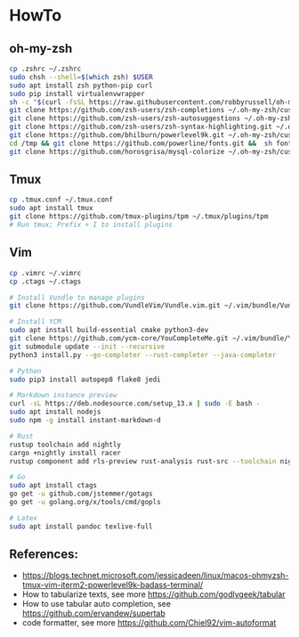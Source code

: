 # HowTo

## oh-my-zsh

```bash
cp .zshrc ~/.zshrc
sudo chsh --shell=$(which zsh) $USER
sudo apt install zsh python-pip curl
sudo pip install virtualenvwrapper
sh -c "$(curl -fsSL https://raw.githubusercontent.com/robbyrussell/oh-my-zsh/master/tools/install.sh)"
git clone https://github.com/zsh-users/zsh-completions ~/.oh-my-zsh/custom/plugins/zsh-completions
git clone https://github.com/zsh-users/zsh-autosuggestions ~/.oh-my-zsh/custom/plugins/zsh-autosuggestions
git clone https://github.com/zsh-users/zsh-syntax-highlighting.git ~/.oh-my-zsh/custom/plugins/zsh-syntax-highlighting
git clone https://github.com/bhilburn/powerlevel9k.git ~/.oh-my-zsh/custom/themes/powerlevel9k
cd /tmp && git clone https://github.com/powerline/fonts.git &&  sh fonts/install.sh && cd -
git clone https://github.com/horosgrisa/mysql-colorize ~/.oh-my-zsh/custom/plugins/mysql-colorize

```

## Tmux

```bash
cp .tmux.conf ~/.tmux.conf
sudo apt install tmux
git clone https://github.com/tmux-plugins/tpm ~/.tmux/plugins/tpm
# Run tmux; Prefix + I to install plugins
```

## Vim

```bash
cp .vimrc ~/.vimrc
cp .ctags ~/.ctags

# Install Vundle to manage plugins
git clone https://github.com/VundleVim/Vundle.vim.git ~/.vim/bundle/Vundle.vim

# Install YCM
sudo apt install build-essential cmake python3-dev
git clone https://github.com/ycm-core/YouCompleteMe.git ~/.vim/bundle/YouCompleteMe
git submodule update --init --recursive
python3 install.py --go-completer --rust-completer --java-completer

# Python
sudo pip3 install autopep8 flake8 jedi

# Markdown instance preview
curl -sL https://deb.nodesource.com/setup_13.x | sudo -E bash -
sudo apt install nodejs
sudo npm -g install instant-markdown-d

# Rust
rustup toolchain add nightly
cargo +nightly install racer
rustup component add rls-preview rust-analysis rust-src --toolchain nightly

# Go
sudo apt install ctags
go get -u github.com/jstemmer/gotags
go get -u golang.org/x/tools/cmd/gopls

# Latex
sudo apt install pandoc texlive-full
```

## References:
* https://blogs.technet.microsoft.com/jessicadeen/linux/macos-ohmyzsh-tmux-vim-iterm2-powerlevel9k-badass-terminal/
* How to tabularize texts, see more https://github.com/godlygeek/tabular
* How to use tabular auto completion, see https://github.com/ervandew/supertab
* code formatter, see more https://github.com/Chiel92/vim-autoformat
